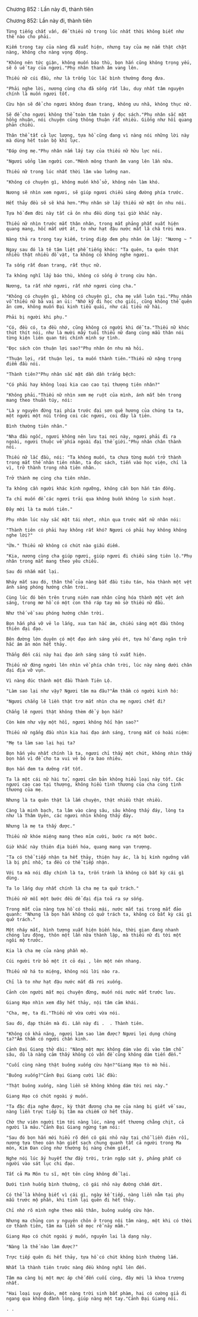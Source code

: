 




Chương 852 : Lần này đi, thành tiên


Chương 852: Lần này đi, thành tiên

	Từng tiếng chất vấn, để thiếu nữ trong lúc nhất thời không biết như thế nào cho phải.

	Kiếm trong tay của nàng đã xuất hiện, nhưng tay của mẹ nắm thật chặt nàng, không cho nàng vọng động.

	"Không nên tức giận, không muốn báo thù, bọn hắn cũng không trọng yếu, sẽ ô uế tay của ngươi."Phụ nhân thanh âm vang lên.

	Thiếu nữ cúi đầu, như là trống lúc lắc bình thường đong đưa.

	"Phải nghe lời, nương cùng cha đã sống rất lâu, duy nhất tâm nguyện chính là muốn ngươi tốt.

	Cừu hận sẽ để cho ngươi không đoan trang, không ưu nhã, không thục nữ.

	Sẽ để cho ngươi không thể toàn tâm toàn ý đọc sách."Phụ nhân sắc mặt hồng nhuận, nói chuyện cũng thông thuận rất nhiều. Giống như hồi quang phản chiếu.

	Thân thể tất cả lực lượng, tựa hồ cũng đang vì nàng nói những lời này mà dùng hết toàn bộ khí lực.

	"Đáp ứng mẹ."Phụ nhân nắm lấy tay của thiếu nữ hữu lực nói.

	"Ngươi uổng làm người con."Mênh mông thanh âm vang lên lần nữa.

	Thiếu nữ trong lúc nhất thời lâm vào lưỡng nan.

	"Không có chuyện gì, không muốn khổ sở, không nên làm khó.

	Nương sẽ nhìn xem ngươi, sẽ giúp ngươi chiếu sáng đường phía trước.

	Hết thảy đều sẽ sẽ khá hơn."Phụ nhân sờ lấy thiếu nữ mặt ôn nhu nói.

	Tựa hồ đem đời này tất cả ôn nhu đều dùng tại giờ khắc này.

	Thiếu nữ nhìn trước mắt thân nhân, trong mắt phảng phất xuất hiện quang mang, hốc mắt ướt át, to như hạt đậu nước mắt lã chã trời mưa.

	Nàng thả ra trong tay kiếm, trùng điệp đem phụ nhân ôm lấy: "Nương ~ "

	Ngay sau đó là tê tâm liệt phế tiếng khóc: "Ta quên, ta quên thật nhiều thật nhiều đồ vật, ta không có không nghe ngươi.

	Ta sống rất đoan trang, rất thục nữ.

	Ta không nghĩ lấy báo thù, không có sống ở trong cừu hận.

	Nương, ta rất nhớ ngươi, rất nhớ ngươi cùng cha."

	"Không có chuyện gì, không có chuyện gì, cha mẹ vẫn luôn tại."Phụ nhân vỗ thiếu nữ bả vai an ủi: "Nhớ kỹ đi học cho giỏi, cũng không thể quên ăn cơm, không muốn Đại kinh tiểu quái, như cái tiểu nữ hài.

	Phải bị người khi phụ."

	"Có, đều có, ta đều nhớ, cũng không có người khi dễ ta."Thiếu nữ khóc thút thít nói, như là mười mấy tuổi thiếu nữ đang cùng mẫu thân nói từng kiện liên quan tới chính mình sự tình.

	"Đọc sách còn thuận lợi sao?"Phụ nhân ôn nhu mà hỏi.

	"Thuận lợi, rất thuận lợi, ta muốn thành tiên."Thiếu nữ nặng trọng điểm đầu nói.

	"Thành tiên?"Phụ nhân sắc mặt dần dần trắng bệch:

	"Có phải hay không loại kia cao cao tại thượng tiên nhân?"

	"Không phải."Thiếu nữ nhìn xem mẹ ruột của mình, ánh mắt bên trong mang theo thuần túy, nói:

	"Là y nguyên đứng tại phía trước đại sơn quê hương của chúng ta ta, một người một núi trông coi các ngươi, coi đây là tiên.

	Bình thường tiên nhân."

	"Nha đầu ngốc, ngươi không nên lưu tại nơi này, ngươi phải đi ra ngoài, ngươi thuộc về phía ngoài đại thế giới."Phụ nhân chân thành nói.

	Thiếu nữ lắc đầu, nói: "Ta không muốn, ta chưa từng muốn trở thành trong mắt thế nhân tiên nhân, ta đọc sách, tiến vào học viện, chỉ là vì, trở thành trong nhà tiên nhân.

	Trở thành mẹ cùng cha tiên nhân.

	Ta không cần người khác kính ngưỡng, không cần bọn hắn tán đồng.

	Ta chỉ muốn để các ngươi trải qua không buồn không lo sinh hoạt.

	Đây mới là ta muốn tiên."

	Phụ nhân lúc này sắc mặt tái nhợt, nhìn qua trước mắt nữ nhân nói:

	"Thành tiên có phải hay không rất khó? Ngươi có phải hay không không nghe lời?"

	"Ừm." Thiếu nữ không có chút nào giấu diếm.

	"Kia, nương cùng cha giúp ngươi, giúp ngươi đi chiếu sáng tiên lộ."Phụ nhân trong mắt mang theo yêu chiều.

	Sau đó nhắm mắt lại.

	Nháy mắt sau đó, thân thể của nàng bắt đầu tiêu tán, hóa thành một vệt ánh sáng phóng hướng chân trời.

	Cùng lúc đó bên trên trung niên nam nhân cũng hóa thành một vệt ánh sáng, trong mơ hồ có một con thô ráp tay mò sờ thiếu nữ đầu.

	Như thế về sau phóng hướng chân trời.

	Bọn hắn phá vỡ vẻ lo lắng, xua tan hắc ám, chiếu sáng một đầu thông thiên đại đạo.

	Bên đường lớn duyên có một đạo ánh sáng yếu ớt, tựa hồ đang ngăn trở hắc ám ăn mòn hết thảy.

	Thẳng đến cái này hai đạo ánh sáng sáng tỏ xuất hiện.

	Thiếu nữ đứng người lên nhìn về phía chân trời, lúc này nàng dưới chân đại địa vỡ vụn.

	Vì nàng đúc thành một đầu Thành Tiên Lộ.

	"Làm sao lại như vậy? Ngươi tâm ma đâu?"Âm thầm có người kinh hô:

	"Ngươi chẳng lẽ liền thật trơ mắt nhìn cha mẹ ngươi chết đi?

	Chẳng lẽ ngươi thật không thèm để ý bọn hắn?

	Còn kém như vậy một hồi, ngươi không hối hận sao?"

	Thiếu nữ ngẩng đầu nhìn kia hai đạo ánh sáng, trong mắt có hoài niệm:

	"Mẹ ta làm sao lại hại ta?

	Bọn hắn yêu nhất chính là ta, ngươi chỉ thấy một chút, không nhìn thấy bọn hắn vì để cho ta vui vẻ bỏ ra bao nhiêu.

	Bọn hắn đem ta dưỡng rất tốt.

	Ta là một cái nữ hài tử, ngươi căn bản không hiểu loại này tốt. Các ngươi cao cao tại thượng, không hiểu tình thương của cha cùng tình thương của mẹ.

	Nhưng là ta quên thật là lắm chuyện, thật nhiều thật nhiều.

	Càng là minh bạch, ta lâm vào càng sâu, sâu không thấy đáy, lòng ta như là Thâm Uyên, các ngươi nhìn không thấy đáy.

	Nhưng là mẹ ta thấy được."

	Thiếu nữ khóe miệng mang theo mỉm cười, bước ra một bước.

	Giờ khắc này thiên địa biến hóa, quang mang vạn trượng.

	"Ta có thể tiếp nhận ta hết thảy, thiện hay ác, là bị kính ngưỡng vẫn là bị phỉ nhổ, ta đều có thể tiếp nhận.

	Với ta mà nói đây chính là ta, trốn tránh là không có bất kỳ cái gì dùng.

	Ta lo lắng duy nhất chính là cha mẹ ta quở trách."

	Thiếu nữ mỗi một bước đều để đại địa toả ra sự sống.

	Trong mắt của nàng tựa hồ có thoải mái, nước mắt tại trong mắt đảo quanh: "Nhưng là bọn hắn không có quở trách ta, không có bất kỳ cái gì quở trách."

	Một nháy mắt, hình tượng xuất hiện biến hóa, thời gian đang nhanh chóng lưu động, thôn một lần nữa thành lập, mà thiếu nữ đi tới một ngôi mộ trước.

	Kia là cha mẹ của nàng phần mộ.

	Cúi người trừ bỏ một ít cỏ dại , lên một nén nhang.

	Thiếu nữ há to miệng, không nói lời nào ra.

	Chỉ là to như hạt đậu nước mắt đã rơi xuống.

	Cảnh còn người mất mọi chuyện đừng, muốn nói nước mắt trước lưu.

	Giang Hạo nhìn xem đây hết thảy, nội tâm cảm khái.

	"Cha, mẹ, ta đi."Thiếu nữ vừa cười vừa nói.

	Sau đó, đạp thiên mà đi. Lần này đi .  . Thành tiên.

	"Không có khả năng, ngươi làm sao làm được? Ngươi lợi dụng chúng ta?"Âm thầm có người chấn kinh.

	Cảnh Đại Giang thở dài: "Nàng một mực không dám vào đi vào tâm chỗ sâu, dù là nàng cảm thấy không có vấn đề cũng không dám tiến đến."

	"Cuối cùng nàng thật buông xuống cừu hận?"Giang Hạo tò mò hỏi.

	"Buông xuống?"Cảnh Đại Giang cười lắc đầu:

	"Thật buông xuống, nàng liền sẽ không không dám tới nơi này."

	Giang Hạo có chút ngoài ý muốn.

	"Ta đặc địa nghe được, kỳ thật đương cha mẹ của nàng bị giết về sau, nàng liền trực tiếp bị tâm ma chiếm cứ hết thảy.

	Chờ thư viện người tìm tới nàng lúc, nàng vết thương chằng chịt, cả người là máu."Cảnh Đại Giang ngừng tạm nói:

	"Sau đó bọn hắn mới hiểu rõ đến cô gái nhỏ này tại chỗ liền điên rồi, nương tựa theo oán hận giết sạch chung quanh tất cả người trong Ma môn, Kim Đan cũng như thường bị nàng chém giết,

	Nghe nói lúc ấy huyết thư đầy trời, tràn ngập sát ý, phảng phất có người vào sát lục chi đạo.

	Tất cả Ma Môn tu sĩ, một tên cũng không để lại.

	Dưới tình huống bình thường, cô gái nhỏ này đường chấm dứt.

	Có thể là không biết vì cái gì, ngày kế tiếp, nàng liền nằm tại phụ mẫu trước mộ phần, khi tỉnh lại quên đi hết thảy.

	Chỉ nhớ rõ mình nghe theo mẫu thân, buông xuống cừu hận.

	Nhưng ma chủng con y nguyên chôn ở trong nội tâm nàng, một khi có thời cơ thành tiên, tâm ma liền sẽ mọc rễ nảy mầm."

	Giang Hạo có chút ngoài ý muốn, nguyên lai là dạng này.

	"Nàng là thế nào làm được?"

	Trực tiếp quên đi hết thảy, tựa hồ có chút không bình thường lắm.

	Nhất là thành tiên trước nàng đều không nghĩ lên đến.

	Tâm ma càng bị một mực áp chế đến cuối cùng, đây mới là khoa trương nhất.

	"Hai loại suy đoán, một nàng trời sinh bất phàm, hai có cường giả đi ngang qua không đành lòng, giúp nàng một tay."Cảnh Đại Giang nói.

	. .




